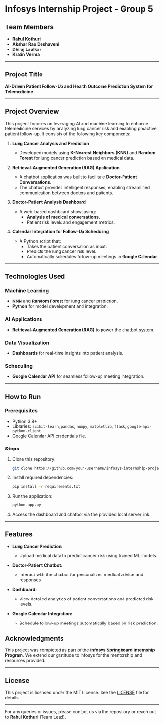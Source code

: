 # Infosys Internship Project - Group 5

## Team Members
- **Rahul Kothuri**
- **Akshar Rao Deshaveni**
- **Dhiraj Laulkar**
- **Kratin Verma**

---

## Project Title
**AI-Driven Patient Follow-Up and Health Outcome Prediction System for Telemedicine**

---

## Project Overview
This project focuses on leveraging AI and machine learning to enhance telemedicine services by analyzing lung cancer risk and enabling proactive patient follow-up. It consists of the following key components:

1. **Lung Cancer Analysis and Prediction**
   - Developed models using **K-Nearest Neighbors (KNN)** and **Random Forest** for lung cancer prediction based on medical data.

2. **Retrieval-Augmented Generation (RAG) Application**
   - A chatbot application was built to facilitate **Doctor-Patient Conversations**.
   - The chatbot provides intelligent responses, enabling streamlined communication between doctors and patients.

3. **Doctor-Patient Analysis Dashboard**
   - A web-based dashboard showcasing:
     - **Analysis of medical conversations.**
     - Patient risk levels and engagement metrics.

4. **Calendar Integration for Follow-Up Scheduling**
   - A Python script that:
     - Takes the patient conversation as input.
     - Predicts the lung cancer risk level.
     - Automatically schedules follow-up meetings in **Google Calendar**.

---

## Technologies Used

### Machine Learning
- **KNN** and **Random Forest** for lung cancer prediction.
- **Python** for model development and integration.

### AI Applications
- **Retrieval-Augmented Generation (RAG)** to power the chatbot system.

### Data Visualization
- **Dashboards** for real-time insights into patient analysis.

### Scheduling
- **Google Calendar API** for seamless follow-up meeting integration.

---

## How to Run

### Prerequisites
- Python 3.8+
- Libraries: `scikit-learn`, `pandas`, `numpy`, `matplotlib`, `flask`, `google-api-python-client`
- Google Calendar API credentials file.

### Steps
1. Clone this repository:
   ```bash
   git clone https://github.com/your-username/infosys-internship-project.git
   ```
2. Install required dependencies:
   ```bash
   pip install -r requirements.txt
   ```
3. Run the application:
   ```bash
   python app.py
   ```
4. Access the dashboard and chatbot via the provided local server link.

---

## Features
- **Lung Cancer Prediction:**
  - Upload medical data to predict cancer risk using trained ML models.

- **Doctor-Patient Chatbot:**
  - Interact with the chatbot for personalized medical advice and responses.

- **Dashboard:**
  - View detailed analytics of patient conversations and predicted risk levels.

- **Google Calendar Integration:**
  - Schedule follow-up meetings automatically based on risk prediction.


## Acknowledgments
This project was completed as part of the **Infosys Springboard Internship Program**. We extend our gratitude to Infosys for the mentorship and resources provided.

---

## License
This project is licensed under the MIT License. See the [LICENSE](LICENSE) file for details.

---

For any queries or issues, please contact us via the repository or reach out to **Rahul Kothuri** (Team Lead).
